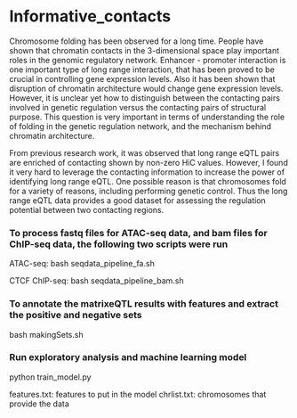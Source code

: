 # Informative_contacts


Chromosome folding has been observed for a long time. People have shown that chromatin contacts in the 3-dimensional space play important roles in the genomic regulatory network. Enhancer - promoter interaction is one important type of long range interaction, that has been proved to be crucial in controlling gene expression levels. Also it has been shown that disruption of chromatin architecture would change gene expression levels. However, it is unclear yet how to distinguish between the contacting pairs involved in genetic regulation versus the contacting pairs of structural purpose. This question is very important in terms of understanding the role of folding in the genetic regulation network, and the mechanism behind chromatin architecture. 

From previous research work, it was observed that long range eQTL pairs are enriched of contacting shown by non-zero HiC values. However, I found it very hard to leverage the contacting information to increase the power of identifying long range eQTL. One possible reason is that chromosomes fold for a variety of reasons, including performing genetic control. Thus the long range eQTL data provides a good dataset for assessing the regulation potential between two contacting regions. 



### To process fastq files for ATAC-seq data, and bam files for ChIP-seq data, the following two scripts were run


ATAC-seq:
bash seqdata_pipeline_fa.sh


CTCF ChIP-seq:
bash seqdata_pipeline_bam.sh


### To annotate the matrixeQTL results with features and extract the positive and negative sets

bash makingSets.sh



###  Run exploratory analysis and machine learning model

python train_model.py

features.txt: features to put in the model 
chrlist.txt: chromosomes that provide the data

